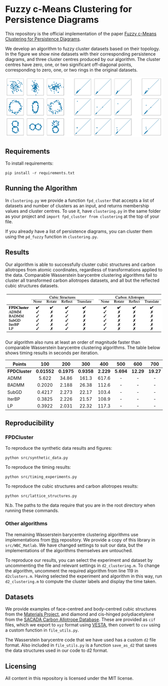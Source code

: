 # Fuzzy c-Means Clustering for Persistence Diagrams

This repository is the official implementation of the paper [Fuzzy c-Means Clustering for Persistence Diagrams](https://arxiv.org/abs/2006.02796). 

We develop an algorithm to fuzzy cluster datasets based on their topology. In the figure we show nine datasets with their corresponding persistence diagrams, and three cluster centres produced by our algorithm. The cluster centres have zero, one, or two significant off-diagonal points, corresponding to zero, one, or two rings in the original datasets.

![figure1](figures/synth_data.png )


## Requirements

To install requirements:

```setup
pip install -r requirements.txt
```

## Running the Algorithm

In ```clustering.py``` we provide a function ```fpd_cluster``` that accepts a list of datasets and number of clusters as an input, and returns membership values and cluster centres.
To use it, have ```clustering.py``` in the same folder as your project and ```import fpd_cluster from clustering``` at the top of your file.

If you already have a list of persistence diagrams, you can cluster them using the ```pd_fuzzy``` function in ```clustering.py```.

## Results

Our algorithm is able to successfully cluster cubic structures and carbon allotropes from atomic coordinates, regardless of transformations applied to the data.
Comparable Wasserstein barycentre clustering algorithms fail to cluster all transformed carbon allotropes datasets, and all but the reflected cubic structures datasets.

![figure2](figures/results_table.png )

Our algorithm also runs at least an order of magnitude faster than comparable Wasserstein barycentre clustering algorithms. The table below shows timing results in seconds per iteration.

| Points         |     100     |     200    |     300    |    400    |    500    |    600    |    700    |    800    |    900    |    1000   |
|----------------|:-----------:|:----------:|:----------:|:---------:|:---------:|:---------:|:---------:|:---------:|:---------:|:---------:|
| **FPDCluster** | **0.01552** | **0.1975** | **0.9358** | **2.229** | **5.694** | **12.29** | **19.27** | **34.50** | **53.20** | **77.81** |
| ADMM           |    5.622    |    34.86   |    161.3   |   617.6   |     -     |     -     |     -     |     -     |     -     |     -     |
| BADMM          |    0.2020   |    2.188   |    26.38   |   112.6   |     -     |     -     |     -     |     -     |     -     |     -     |
| SubGD          |    0.4217   |    2.273   |    22.17   |   103.4   |     -     |     -     |     -     |     -     |     -     |     -     |
| IterBP         |    0.3825   |    2.226   |    21.57   |   108.9   |     -     |     -     |     -     |     -     |     -     |     -     |
| LP             |    0.3922   |    2.031   |    22.32   |   117.3   |     -     |     -     |     -     |     -     |     -     |     -     |

## Reproducibility

### FPDCluster

To reproduce the synthetic data results and figures:
```
python src/synthetic_data.py
```

To reproduce the timing results:
```
python src/timing_experiments.py
```

To reproduce the cubic structures and carbon allotropes results:
```
python src/lattice_structures.py
```

N.b. The paths to the data require that you are in the root directory when running these commands.

### Other algorithms

The remaining Wasserstein barycentre clustering algorithms use implementations from [this](https://github.com/bobye/WBC_Matlab) repository. We provide a copy of this library in ```src/WBC_Matlab```.
We have changed settings to suit our data, but the implementations of the algorithms themselves are untouched. 

To reproduce our results, you can select the experiment and dataset by uncommenting the file and relevant settings in ```d2_clustering.m```. To change the algorithm, uncomment the required algorithm from line 119 in ```d2clusters.m```.
Having selected the experiment and algorithm in this way, run ```d2_clustering.m``` to compute the cluster labels and display the time taken.


## Datasets

We provide examples of face-centred and body-centred cubic structures from the [Materials Project](https://materialsproject.org/), and diamond and cis-hinged polydiacetylene from the [SACADA Carbon Allotrope Database](http://sacada.sctms.ru/). 
These are provided as ```cif``` files, which we export to ```xyz``` format using [VESTA](https://jp-minerals.org/vesta/), then convert to ```csv``` using a custom function in ```file_utils.py```.

The Wasserstein barycentre code that we have used has a custom ```d2``` file format. Also included in ```file_utils.py``` is a function ```save_as_d2``` that saves the data structures used in our code to d2 format.


## Licensing

All content in this repository is licensed under the MIT license.